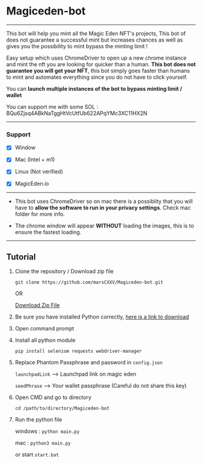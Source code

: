 # Magiceden-bot

---

This bot will help you mint all the Magic Eden NFT's projects, This bot of does not guarantee a successful mint but increases chances as well as gives you the possibility to mint bypass the minting limit !

Easy setup which uses ChromeDriver to open up a new chrome instance and mint the nft you are looking for quicker than a human.  **This bot does not guarantee you will get your NFT**, this bot simply goes faster than humans to mint and automates everything since you do not have to click yourself.

You can **launch multiple instances of the bot to bypass minting limit / wallet**

You can support me with some SOL : BQu6Zjsq4ABkNaTggHtVcUtfUb622APqYMc3XC11HX2N

---

### Support

-   [x] Window
-   [x] Mac (Intel + m1)
-   [x] Linux (Not verified)

-   [x] MagicEden.io

---

-   This bot uses ChromeDriver so on mac there is a possiblity that you will have to **allow the software to run in your privacy settings**. Check mac folder for more info.

-   The chrome window will appear **WITHOUT** loading the images, this is to ensure the fastest loading.

---

## Tutorial

1. Clone the repository / Download zip file

    `git clone https://github.com/marsCXXV/Magiceden-bot.git`

    OR

    [Download Zip File](https://github.com/marsCXXV/Magiceden-bot/archive/refs/heads/main.zip)
    

2. Be sure you have installed Python correctly, [here is a link to download](https://www.python.org/downloads/)

2. Open command prompt

3. Install all python module

   `pip install selenium requests webdriver-manager`
   

4. Replace Phantom Passphrase and password in `config.json`

    `launchpadLink` --> Launchpad link on magic eden

    `seedPhrase` --> Your wallet passphrase (Careful do not share this key)

5. Open CMD and go to directory

    `cd /path/to/directory/Magiceden-bot`

6. Run the python file

    windows : `python main.py`

    mac : `python3 main.py`
    
    or start `start.bat`
